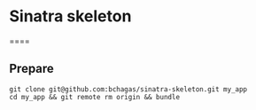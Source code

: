 # Sinatra skeleton
====

## Prepare
    git clone git@github.com:bchagas/sinatra-skeleton.git my_app
    cd my_app && git remote rm origin && bundle
